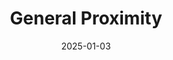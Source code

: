 ---  
layout: startup_page  
title: "General Proximity"  
id: "generalproximity.bio"  
permalink: "/generalproximitygeneralproximity.bio01032025/"  
website: "https://www.generalproximity.bio/"  
funding_round: "Seed"  
funding_amount: "$16M"  
investors: "Aydin Senkut at Felicis, Y Combinator, Jim Dahl (Rock Creek), age1, Modi Ventures, Wilson Sonsini"  
about: "General Proximity is a biotechnology platform company pioneering the next generation of induced proximity medicines. Its OmniTAC platform enables precise modification of disease-driving proteins, opening therapeutic opportunities for previously undruggable targets. The company focuses on treatments for cancer, cardiometabolic disease, neurodegeneration, and longevity."  
markets: "Biotechnology, Oncology, Cardiometabolic Disease, Neurodegenerative Diseases, Longevity, Medical"  
hq: "San Francisco, California, United States"  
founded_year: "2019"  
linkedin: "https://www.linkedin.com/company/generalproximity"  
twitter: "https://twitter.com/proxbio"  
instagram: ""  
facebook: ""  
crunchbase: "https://www.crunchbase.com/organization/general-proximity-650b"  
pitchbook: "https://pitchbook.com/profiles/company/439898-59"  

date_display: "03-Jan-2025"  
date: "2025-01-03"

# SEO Optimization  
meta_title: "General Proximity - Seed Funding ($16M)"  
meta_description: "General Proximity, General Proximity is a biotechnology platform company pioneering the next generation of induced proximity medicines. Its OmniTAC platform enables prec..."  
meta_keywords: "General Proximity, Biotechnology, Oncology, Cardiometabolic Disease, Neurodegenerative Diseases, Longevity, Medical, Seed funding"  
canonical_url: "https://startup.projectstartups.com/generalproximitygeneralproximity.bio01032025/"  
---